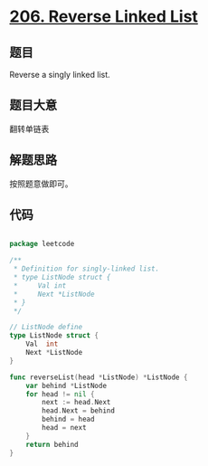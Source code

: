 # [206. Reverse Linked List](https://leetcode.com/problems/reverse-linked-list/description/)

## 题目

Reverse a singly linked list.

## 题目大意

翻转单链表


## 解题思路

按照题意做即可。

## 代码

```go

package leetcode

/**
 * Definition for singly-linked list.
 * type ListNode struct {
 *     Val int
 *     Next *ListNode
 * }
 */

// ListNode define
type ListNode struct {
	Val  int
	Next *ListNode
}

func reverseList(head *ListNode) *ListNode {
	var behind *ListNode
	for head != nil {
		next := head.Next
		head.Next = behind
		behind = head
		head = next
	}
	return behind
}

```
